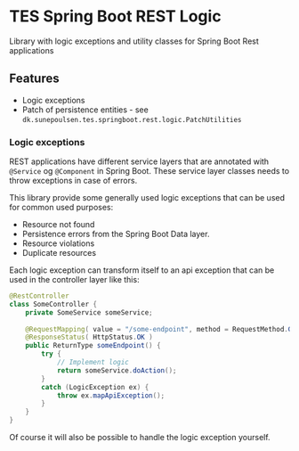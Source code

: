# TES Spring Boot REST Logic

Library with logic exceptions and utility classes for Spring Boot Rest applications

## Features

- Logic exceptions
- Patch of persistence entities - see `dk.sunepoulsen.tes.springboot.rest.logic.PatchUtilities`

### Logic exceptions

REST applications have different service layers that are annotated with `@Service` og 
`@Component` in Spring Boot. These service layer classes needs to throw exceptions in 
case of errors.

This library provide some generally used logic exceptions that can be used for common 
used purposes:

- Resource not found
- Persistence errors from the Spring Boot Data layer.
- Resource violations
- Duplicate resources

Each logic exception can transform itself to an api exception that can be used in the controller 
layer like this:

```java
@RestController
class SomeController {
    private SomeService someService;
    
    @RequestMapping( value = "/some-endpoint", method = RequestMethod.GET )
    @ResponseStatus( HttpStatus.OK )
    public ReturnType someEndpoint() {
        try {
            // Implement logic
            return someService.doAction();
        }
        catch (LogicException ex) {
            throw ex.mapApiException();
        }
    }
}
```

Of course it will also be possible to handle the logic exception yourself.
